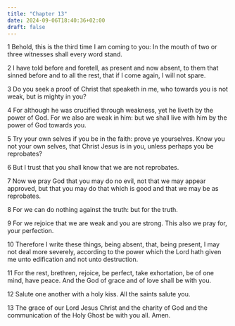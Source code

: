 ```yaml
---
title: "Chapter 13"
date: 2024-09-06T18:40:36+02:00
draft: false
---
```




1 Behold, this is the third time I am coming to you: In the mouth of two or three witnesses shall every word stand.

2 I have told before and foretell, as present and now absent, to them that sinned before and to all the rest, that if I come again, I will not spare.

3 Do you seek a proof of Christ that speaketh in me, who towards you is not weak, but is mighty in you?

4 For although he was crucified through weakness, yet he liveth by the power of God. For we also are weak in him: but we shall live with him by the power of God towards you.

5 Try your own selves if you be in the faith: prove ye yourselves. Know you not your own selves, that Christ Jesus is in you, unless perhaps you be reprobates?

6 But I trust that you shall know that we are not reprobates.

7 Now we pray God that you may do no evil, not that we may appear approved, but that you may do that which is good and that we may be as reprobates.

8 For we can do nothing against the truth: but for the truth.

9 For we rejoice that we are weak and you are strong. This also we pray for, your perfection.

10 Therefore I write these things, being absent, that, being present, I may not deal more severely, according to the power which the Lord hath given me unto edification and not unto destruction.

11 For the rest, brethren, rejoice, be perfect, take exhortation, be of one mind, have peace. And the God of grace and of love shall be with you.

12 Salute one another with a holy kiss. All the saints salute you.

13 The grace of our Lord Jesus Christ and the charity of God and the communication of the Holy Ghost be with you all. Amen.

